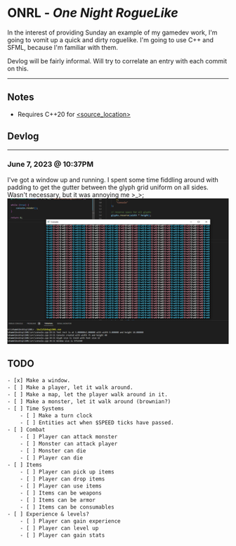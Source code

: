 # ONRL - _One Night RogueLike_

In the interest of providing Sunday an example of my gamedev work, I'm going to vomit up a quick and dirty roguelike. I'm going to use C++ and SFML, because I'm familiar with them.

Devlog will be fairly informal.
Will try to correlate an entry with each commit on this.

----

## Notes
- Requires C++20 for [<source_location>](https://en.cppreference.com/w/cpp/utility/source_location)

## Devlog

----
### June 7, 2023 @ 10:37PM

I've got a window up and running.
I spent some time fiddling around with padding to get the gutter between the glyph grid uniform on all sides. Wasn't necessary, but it was annoying me >_>;
![Window](./pics/make_a_window.png)



## TODO

    - [x] Make a window.
    - [ ] Make a player, let it walk around.
    - [ ] Make a map, let the player walk around in it.
    - [ ] Make a monster, let it walk around (brownian?)
    - [ ] Time Systems
        - [ ] Make a turn clock
        - [ ] Entities act when $SPEED ticks have passed.
    - [ ] Combat
        - [ ] Player can attack monster
        - [ ] Monster can attack player
        - [ ] Monster can die
        - [ ] Player can die
    - [ ] Items
        - [ ] Player can pick up items
        - [ ] Player can drop items
        - [ ] Player can use items
        - [ ] Items can be weapons
        - [ ] Items can be armor
        - [ ] Items can be consumables
    - [ ] Experience & levels?
        - [ ] Player can gain experience
        - [ ] Player can level up
        - [ ] Player can gain stats